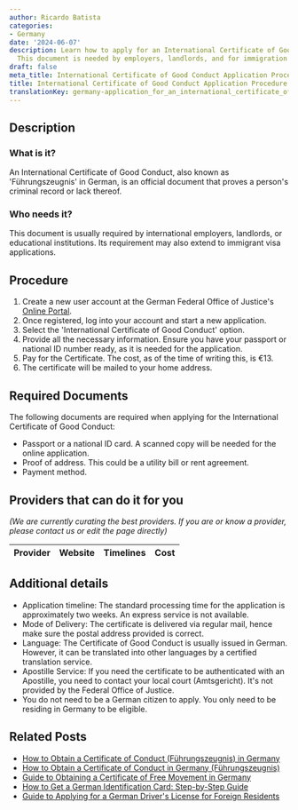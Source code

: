 ```yaml
---
author: Ricardo Batista
categories:
- Germany
date: '2024-06-07'
description: Learn how to apply for an International Certificate of Good Conduct online.
  This document is needed by employers, landlords, and for immigration purposes.
draft: false
meta_title: International Certificate of Good Conduct Application Procedure
title: International Certificate of Good Conduct Application Procedure
translationKey: germany-application_for_an_international_certificate_of_conduct
---
```


## Description
### What is it?
An International Certificate of Good Conduct, also known as 'Führungszeugnis' in German, is an official document that proves a person's criminal record or lack thereof. 

### Who needs it?
This document is usually required by international employers, landlords, or educational institutions. Its requirement may also extend to immigrant visa applications.

## Procedure
1. Create a new user account at the German Federal Office of Justice's [Online Portal](https://www.fuehrungszeugnis.bund.de).
2. Once registered, log into your account and start a new application.
3. Select the 'International Certificate of Good Conduct' option.
4. Provide all the necessary information. Ensure you have your passport or national ID number ready, as it is needed for the application.
5. Pay for the Certificate. The cost, as of the time of writing this, is €13. 
6. The certificate will be mailed to your home address.

## Required Documents
The following documents are required when applying for the International Certificate of Good Conduct:
    
- Passport or a national ID card. A scanned copy will be needed for the online application.
- Proof of address. This could be a utility bill or rent agreement.
- Payment method. 

## Providers that can do it for you

_(We are currently curating the best providers. If you are or know a provider, please contact us or edit the page directly)_

| Provider        |     Website     |     Timelines    |       Cost      |
| :-------------: | :-------------: |  :-------------: | :-------------: |

## Additional details
- Application timeline: The standard processing time for the application is approximately two weeks. An express service is not available.
- Mode of Delivery: The certificate is delivered via regular mail, hence make sure the postal address provided is correct.
- Language: The Certificate of Good Conduct is usually issued in German. However, it can be translated into other languages by a certified translation service.
- Apostille Service: If you need the certificate to be authenticated with an Apostille, you need to contact your local court (Amtsgericht). It's not provided by the Federal Office of Justice.
- You do not need to be a German citizen to apply. You only need to be residing in Germany to be eligible.


## Related Posts

- [How to Obtain a Certificate of Conduct (Führungszeugnis) in Germany](https://tramitit.com/guides/germany/applying_for_a_certificate_of_conduct_online/)
- [How to Obtain a Certificate of Conduct in Germany (Führungszeugnis)](https://tramitit.com/guides/germany/application_for_a_certificate_of_conduct/)
- [Guide to Obtaining a Certificate of Free Movement in Germany](https://tramitit.com/guides/germany/certificate_of_free_movement/)
- [How to Get a German Identification Card: Step-by-Step Guide](https://tramitit.com/guides/germany/application_for_an_id_card/)
- [Guide to Applying for a German Driver's License for Foreign Residents](https://tramitit.com/guides/germany/application_for_a_drivers_license/)